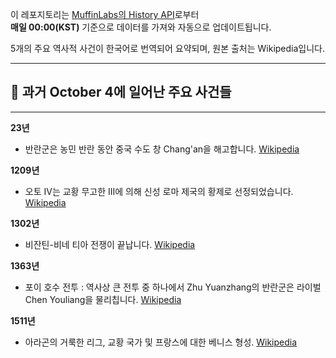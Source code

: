 

이 레포지토리는 [MuffinLabs의 History API](https://history.muffinlabs.com/date)로부터  
**매일 00:00(KST)** 기준으로 데이터를 가져와 자동으로 업데이트됩니다.

5개의 주요 역사적 사건이 한국어로 번역되어 요약되며, 원본 출처는 Wikipedia입니다.

---

## 📅 과거 **October 4**에 일어난 주요 사건들

---
**23년**
- 반란군은 농민 반란 동안 중국 수도 창 Chang'an을 해고합니다.  [Wikipedia](https://wikipedia.org/wiki/Chang%27an)

**1209년**
- 오토 IV는 교황 무고한 III에 의해 신성 로마 제국의 황제로 선정되었습니다.  [Wikipedia](https://wikipedia.org/wiki/Otto_IV,_Holy_Roman_Emperor)

**1302년**
- 비잔틴-비네 티아 전쟁이 끝납니다.  [Wikipedia](https://wikipedia.org/wiki/Byzantine%E2%80%93Venetian_War_(1296%E2%80%931302))

**1363년**
- 포이 호수 전투 : 역사상 큰 전투 중 하나에서 Zhu Yuanzhang의 반란군은 라이벌 Chen Youliang을 물리칩니다.  [Wikipedia](https://wikipedia.org/wiki/Battle_of_Lake_Poyang)

**1511년**
- 아라곤의 거룩한 리그, 교황 국가 및 프랑스에 대한 베니스 형성.  [Wikipedia](https://wikipedia.org/wiki/War_of_the_League_of_Cambrai)
